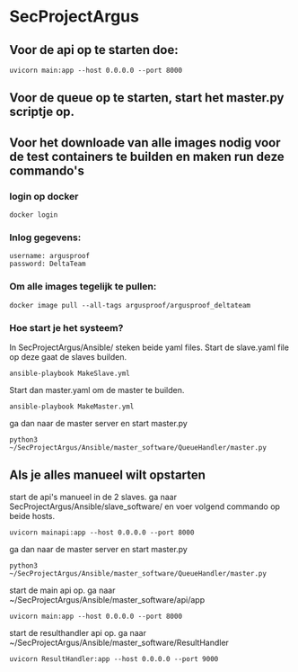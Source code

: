 # SecProjectArgus

## Voor de api op te starten doe:
```
uvicorn main:app --host 0.0.0.0 --port 8000 
```
## Voor de queue op te starten, start het master.py scriptje op.

## Voor het downloade van alle images nodig voor de test containers te builden en maken run deze commando's

### login op docker
```
docker login
```
### Inlog gegevens:
```
username: argusproof
password: DeltaTeam
```
### Om alle images tegelijk te pullen:
```
docker image pull --all-tags argusproof/argusproof_deltateam
```
### Hoe start je het systeem?
In SecProjectArgus/Ansible/ steken beide yaml files.
Start de slave.yaml file op deze gaat de slaves builden.
<br>
```
ansible-playbook MakeSlave.yml
```
Start dan master.yaml om de master te builden. 
<br>
```
ansible-playbook MakeMaster.yml
```
ga dan naar de master server en start master.py
```
python3 ~/SecProjectArgus/Ansible/master_software/QueueHandler/master.py
```

## Als je alles manueel wilt opstarten
start de api's manueel in de 2 slaves. ga naar SecProjectArgus/Ansible/slave_software/ en voer volgend commando op beide hosts.
```
uvicorn mainapi:app --host 0.0.0.0 --port 8000 
```
ga dan naar de master server en start master.py
```
python3 ~/SecProjectArgus/Ansible/master_software/QueueHandler/master.py
```
start de main api op. ga naar ~/SecProjectArgus/Ansible/master_software/api/app
```
uvicorn main:app --host 0.0.0.0 --port 8000 
```
start de resulthandler api op. ga naar ~/SecProjectArgus/Ansible/master_software/ResultHandler
```
uvicorn ResultHandler:app --host 0.0.0.0 --port 9000 
```
